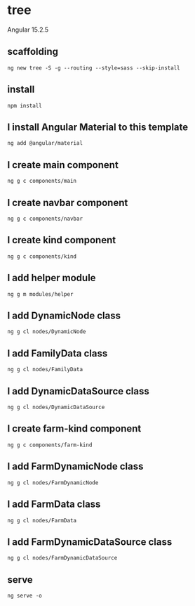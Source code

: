 # tree

Angular 15.2.5

## scaffolding

```shell
ng new tree -S -g --routing --style=sass --skip-install
```

## install

```shell
npm install
```

## I install Angular Material to this template

```shell
ng add @angular/material
```

## I create main component

```shell
ng g c components/main
```

## I create navbar component

```shell
ng g c components/navbar
```

## I create kind component

```shell
ng g c components/kind
```

## I add helper module

```shell
ng g m modules/helper
```

## I add DynamicNode class

```shell
ng g cl nodes/DynamicNode
```

## I add FamilyData class

```shell
ng g cl nodes/FamilyData
```

## I add DynamicDataSource class

```shell
ng g cl nodes/DynamicDataSource
```

## I create farm-kind component

```shell
ng g c components/farm-kind
```

## I add FarmDynamicNode class

```shell
ng g cl nodes/FarmDynamicNode
```

## I add FarmData class

```shell
ng g cl nodes/FarmData
```

## I add FarmDynamicDataSource class

```shell
ng g cl nodes/FarmDynamicDataSource
```

## serve

```shell
ng serve -o
```
